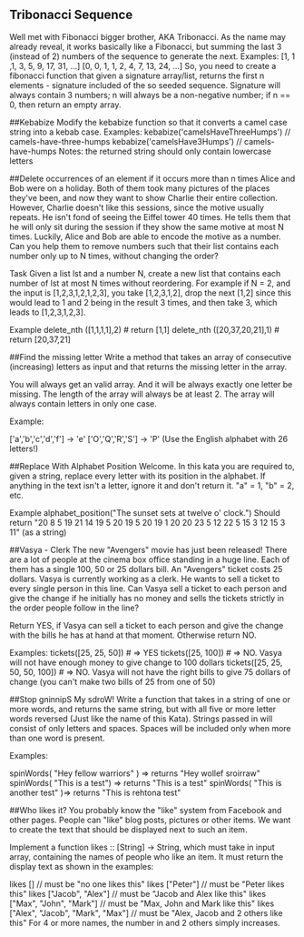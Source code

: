 ## Tribonacci Sequence
Well met with Fibonacci bigger brother, AKA Tribonacci.
As the name may already reveal, it works basically like a Fibonacci, but summing the last 3 (instead of 2) numbers of the sequence to generate the next. 
Examples:
[1, 1 ,1, 3, 5, 9, 17, 31, ...]
[0, 0, 1, 1, 2, 4, 7, 13, 24, ...]
So, you need to create a fibonacci function that given a signature array/list, returns the first n elements - signature included of the so seeded sequence.
Signature will always contain 3 numbers; 
n will always be a non-negative number; if n == 0, then return an empty array.

##Kebabize
Modify the kebabize function so that it converts a camel case string into a kebab case.
Examples:
kebabize('camelsHaveThreeHumps') // camels-have-three-humps
kebabize('camelsHave3Humps') // camels-have-humps
Notes:
the returned string should only contain lowercase letters

##Delete occurrences of an element if it occurs more than n times
Alice and Bob were on a holiday. Both of them took many pictures of the places they've been, and now they want to show Charlie their entire collection. 
However, Charlie doesn't like this sessions, since the motive usually repeats. He isn't fond of seeing the Eiffel tower 40 times. 
He tells them that he will only sit during the session if they show the same motive at most N times. Luckily, Alice and Bob are able to encode the motive as a number. 
Can you help them to remove numbers such that their list contains each number only up to N times, without changing the order?

Task
Given a list lst and a number N, create a new list that contains each number of lst at most N times without reordering. For example if N = 2, and the input is [1,2,3,1,2,1,2,3], you take [1,2,3,1,2], drop the next [1,2] since this would lead to 1 and 2 being in the result 3 times, and then take 3, which leads to [1,2,3,1,2,3].

Example
  delete_nth ([1,1,1,1],2) # return [1,1]
  delete_nth ([20,37,20,21],1) # return [20,37,21]
  
##Find the missing letter
Write a method that takes an array of consecutive (increasing) letters as input and that returns the missing letter in the array.

You will always get an valid array. And it will be always exactly one letter be missing. The length of the array will always be at least 2.
The array will always contain letters in only one case.

Example:

['a','b','c','d','f'] -> 'e'
['O','Q','R','S'] -> 'P'
(Use the English alphabet with 26 letters!)

##Replace With Alphabet Position
Welcome.
In this kata you are required to, given a string, replace every letter with its position in the alphabet.
If anything in the text isn't a letter, ignore it and don't return it.
"a" = 1, "b" = 2, etc.

Example
alphabet_position("The sunset sets at twelve o' clock.")
Should return "20 8 5 19 21 14 19 5 20 19 5 20 19 1 20 20 23 5 12 22 5 15 3 12 15 3 11" (as a string)


##Vasya - Clerk
The new "Avengers" movie has just been released! There are a lot of people at the cinema box office standing in a huge line. Each of them has a single 100, 50 or 25 dollars bill. 
An "Avengers" ticket costs 25 dollars.
Vasya is currently working as a clerk. He wants to sell a ticket to every single person in this line.
Can Vasya sell a ticket to each person and give the change if he initially has no money and sells the tickets strictly in the order people follow in the line?

Return YES, if Vasya can sell a ticket to each person and give the change with the bills he has at hand at that moment. Otherwise return NO.

Examples:
tickets([25, 25, 50]) # => YES 
tickets([25, 100]) # => NO. Vasya will not have enough money to give change to 100 dollars
tickets([25, 25, 50, 50, 100]) # => NO. Vasya will not have the right bills to give 75 dollars of change (you can't make two bills of 25 from one of 50)


##Stop gninnipS My sdroW!
Write a function that takes in a string of one or more words, and returns the same string, but with all five or more letter words reversed (Just like the name of this Kata). 
Strings passed in will consist of only letters and spaces. Spaces will be included only when more than one word is present.

Examples:

spinWords( "Hey fellow warriors" ) => returns "Hey wollef sroirraw" 
spinWords( "This is a test") => returns "This is a test" 
spinWords( "This is another test" )=> returns "This is rehtona test"


##Who likes it?
You probably know the "like" system from Facebook and other pages. People can "like" blog posts, pictures or other items. 
We want to create the text that should be displayed next to such an item.

Implement a function likes :: [String] -> String, which must take in input array, containing the names of people who like an item. 
It must return the display text as shown in the examples:

likes [] // must be "no one likes this"
likes ["Peter"] // must be "Peter likes this"
likes ["Jacob", "Alex"] // must be "Jacob and Alex like this"
likes ["Max", "John", "Mark"] // must be "Max, John and Mark like this"
likes ["Alex", "Jacob", "Mark", "Max"] // must be "Alex, Jacob and 2 others like this"
For 4 or more names, the number in and 2 others simply increases.